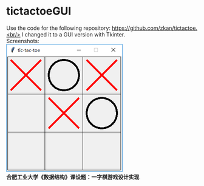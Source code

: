 # tictactoeGUI
Use the code for the following repository: https://github.com/zkan/tictactoe.<br/>
I changed it to a GUI version with Tkinter.<br/>
Screenshots:<br/>
![Pic](https://github.com/LittleCatZJ/tictactoeGUI/blob/master/screenshots.png)
<br/>
 **合肥工业大学《数据结构》课设题：一字棋游戏设计实现**
